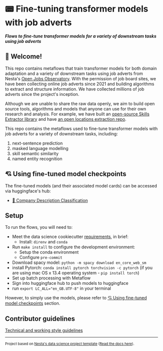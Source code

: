 # :pager: Fine-tuning transformer models with job adverts

**_Flows to fine-tune transformer models for a variety of downstream tasks using job adverts_**

## :wave: Welcome!

This repo contains metaflows that train transformer models for both domain adaptation and a variety of downstream tasks using job adverts from Nesta's [Open Jobs Observatory](https://www.nesta.org.uk/project/open-jobs-observatory/). With the permission of job board sites, we have been collecting online job adverts since 2021 and building algorithms to extract and structure information. We have collected millions of job adverts since the project's inception.

Although we are unable to share the raw data openly, we aim to build open source tools, algorithms and models that anyone can use for their own research and analysis. For example, we have built an [open-source Skills Extractor library](https://nestauk.github.io/ojd_daps_skills/build/html/about.html) and have [an open locations extraction repo](https://github.com/nestauk/ojd_daps_locations).

This repo contains the metaflows used to fine-tune transformer models with job adverts for a variety of downstream tasks, including:

1. next-sentence prediction
2. masked language modelling
3. skill semantic similarity
4. named entity recognition

## :cupid: Using fine-tuned model checkpoints

The fine-tuned models (and their associated model cards) can be accessed via huggingface's hub:

- [📠 Company Description Classification](https://huggingface.co/ihk/jobbert-base-cased-compdecs)

## Setup

To run the flows, you will need to:

- Meet the data science cookiecutter [requirements](http://nestauk.github.io/ds-cookiecutter/quickstart), in brief:
  - Install: `direnv` and `conda`
- Run `make install` to configure the development environment:
  - Setup the conda environment
  - Configure `pre-commit`
- Download spacy model: `python -m spacy download en_core_web_sm`
- install Pytorch: `conda install pytorch torchvision -c pytorch` (if you are using mac OS x 13.4 operating system - `pip install torch`)
- Set up batch processing with Metaflow
- Sign into huggingface hub to push models to huggingface
- run `export LC_ALL="en_GB.UTF-8"` in your terminal

However, to simply use the models, please refer to [:cupid: Using fine-tuned model checkpoints](https://github.com/nestauk/ojd_daps_language_models#cupid-using-fine-tuned-model-checkpoints) section.

## Contributor guidelines

[Technical and working style guidelines](https://github.com/nestauk/ds-cookiecutter/blob/master/GUIDELINES.md)

---

<small><p>Project based on <a target="_blank" href="https://github.com/nestauk/ds-cookiecutter">Nesta's data science project template</a>
(<a href="http://nestauk.github.io/ds-cookiecutter">Read the docs here</a>).
</small>
